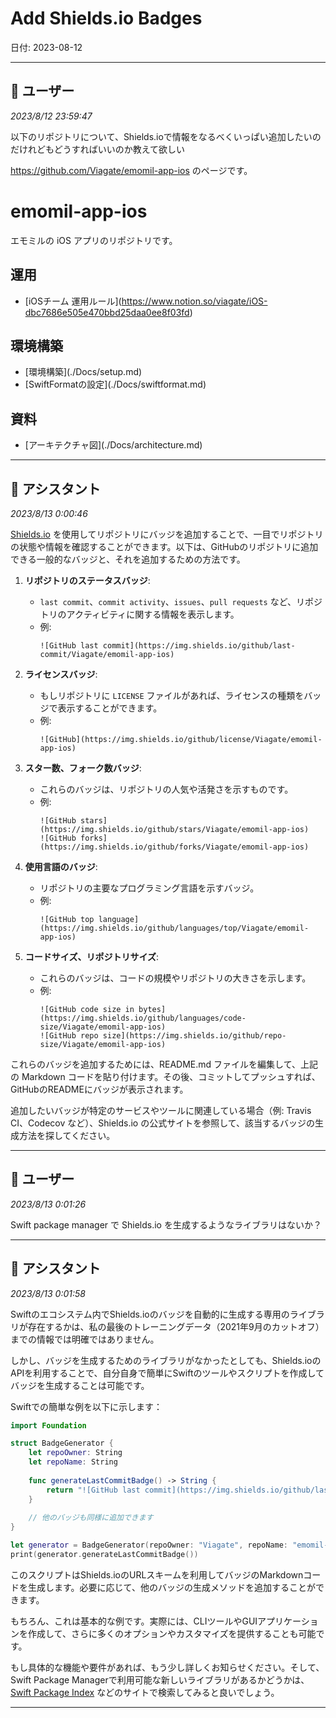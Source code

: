 # Add Shields.io Badges

日付: 2023-08-12

---

## 👤 ユーザー
*2023/8/12 23:59:47*

以下のリポジトリについて、Shields.ioで情報をなるべくいっぱい追加したいのだけれどもどうすればいいのか教えて欲しい

https://github.com/Viagate/emomil-app-ios のページです。

# emomil-app-ios

エモミルの iOS アプリのリポジトリです。

## 運用

- \[iOSチーム 運用ルール\](https://www.notion.so/viagate/iOS-dbc7686e505e470bbd25daa0ee8f03fd)

## 環境構築

- \[環境構築\](./Docs/setup.md)
- \[SwiftFormatの設定\](./Docs/swiftformat.md)

## 資料

- \[アーキテクチャ図\](./Docs/architecture.md)

---

## 🤖 アシスタント
*2023/8/13 0:00:46*

[Shields.io](https://shields.io/) を使用してリポジトリにバッジを追加することで、一目でリポジトリの状態や情報を確認することができます。以下は、GitHubのリポジトリに追加できる一般的なバッジと、それを追加するための方法です。

1. **リポジトリのステータスバッジ**:
   - `last commit`、`commit activity`、`issues`、`pull requests` など、リポジトリのアクティビティに関する情報を表示します。
   - 例:
     ```
     ![GitHub last commit](https://img.shields.io/github/last-commit/Viagate/emomil-app-ios)
     ```

2. **ライセンスバッジ**:
   - もしリポジトリに `LICENSE` ファイルがあれば、ライセンスの種類をバッジで表示することができます。
   - 例:
     ```
     ![GitHub](https://img.shields.io/github/license/Viagate/emomil-app-ios)
     ```

3. **スター数、フォーク数バッジ**:
   - これらのバッジは、リポジトリの人気や活発さを示すものです。
   - 例:
     ```
     ![GitHub stars](https://img.shields.io/github/stars/Viagate/emomil-app-ios)
     ![GitHub forks](https://img.shields.io/github/forks/Viagate/emomil-app-ios)
     ```

4. **使用言語のバッジ**:
   - リポジトリの主要なプログラミング言語を示すバッジ。
   - 例:
     ```
     ![GitHub top language](https://img.shields.io/github/languages/top/Viagate/emomil-app-ios)
     ```

5. **コードサイズ、リポジトリサイズ**:
   - これらのバッジは、コードの規模やリポジトリの大きさを示します。
   - 例:
     ```
     ![GitHub code size in bytes](https://img.shields.io/github/languages/code-size/Viagate/emomil-app-ios)
     ![GitHub repo size](https://img.shields.io/github/repo-size/Viagate/emomil-app-ios)
     ```

これらのバッジを追加するためには、README.md ファイルを編集して、上記の Markdown コードを貼り付けます。その後、コミットしてプッシュすれば、GitHubのREADMEにバッジが表示されます。

追加したいバッジが特定のサービスやツールに関連している場合（例: Travis CI、Codecov など）、Shields.io の公式サイトを参照して、該当するバッジの生成方法を探してください。

---

## 👤 ユーザー
*2023/8/13 0:01:26*

Swift package manager で Shields.io を生成するようなライブラリはないか？

---

## 🤖 アシスタント
*2023/8/13 0:01:58*

Swiftのエコシステム内でShields.ioのバッジを自動的に生成する専用のライブラリが存在するかは、私の最後のトレーニングデータ（2021年9月のカットオフ）までの情報では明確ではありません。

しかし、バッジを生成するためのライブラリがなかったとしても、Shields.ioのAPIを利用することで、自分自身で簡単にSwiftのツールやスクリプトを作成してバッジを生成することは可能です。

Swiftでの簡単な例を以下に示します：

```swift
import Foundation

struct BadgeGenerator {
    let repoOwner: String
    let repoName: String
    
    func generateLastCommitBadge() -> String {
        return "![GitHub last commit](https://img.shields.io/github/last-commit/\(repoOwner)/\(repoName))"
    }
    
    // 他のバッジも同様に追加できます
}

let generator = BadgeGenerator(repoOwner: "Viagate", repoName: "emomil-app-ios")
print(generator.generateLastCommitBadge())
```

このスクリプトはShields.ioのURLスキームを利用してバッジのMarkdownコードを生成します。必要に応じて、他のバッジの生成メソッドを追加することができます。

もちろん、これは基本的な例です。実際には、CLIツールやGUIアプリケーションを作成して、さらに多くのオプションやカスタマイズを提供することも可能です。

もし具体的な機能や要件があれば、もう少し詳しくお知らせください。そして、Swift Package Managerで利用可能な新しいライブラリがあるかどうかは、[Swift Package Index](https://swiftpackageindex.com/) などのサイトで検索してみると良いでしょう。

---
